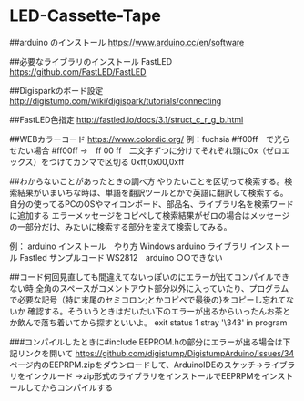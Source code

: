 # LED-Cassette-Tape

##arduino のインストール
https://www.arduino.cc/en/software

##必要なライブラリのインストール
FastLED
https://github.com/FastLED/FastLED

##Digisparkのボード設定
http://digistump.com/wiki/digispark/tutorials/connecting

##FastLED色指定
http://fastled.io/docs/3.1/struct_c_r_g_b.html

##WEBカラーコード
https://www.colordic.org/
例：fuchsia #ff00ff　で光らせたい場合
#ff00ff →　ff 00 ff　二文字ずつに分けてそれぞれ頭に0x（ゼロエックス）をつけてカンマで区切る 
0xff,0x00,0xff

##わからないことがあったときの調べ方
やりたいことを区切って検索する。検索結果がいまいちな時は、単語を翻訳ツールとかで英語に翻訳して検索する。
自分の使ってるPCのOSやマイコンボード、部品名、ライブラリ名を検索ワードに追加する
エラーメッセージをコピペして検索結果がゼロの場合はメッセージの一部分だけ、みたいに検索する部分を変えて検索してみる。

例：
arduino インストール　やり方 Windows
arduino ライブラリ インストール
Fastled サンプルコード
WS2812　arduino ○○できない

##コード何回見直しても間違えてないっぽいのにエラーが出てコンパイルできない時
全角のスペースがコメントアウト部分以外に入っていたり、プログラムで必要な記号（特に末尾のセミコロン;とかコピペで最後の}をコピーし忘れてないか
確認する。そういうときはだいたい下のエラーが出るからいったんお茶とか飲んで落ち着いてから探すといいよ。
exit status 1
stray '\343' in program

###コンパイルしたときに#include EEPROM.hの部分にエラーが出る場合は下記リンクを開いて
https://github.com/digistump/DigistumpArduino/issues/34
ページ内のEEPRPM.zipをダウンロードして、ArduinoIDEのスケッチ→ライブラリをインクルード
→zip形式のライブラリをインストールでEEPRPMをインストールしてからコンパイルする
